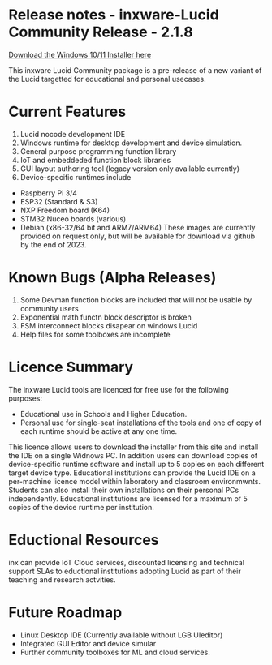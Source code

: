 # Release notes - inxware-Lucid Community Release - 2.1.8

[Download the Windows 10/11 Installer here](https://github.com/inxware/inxware-dev-tools/releases/download/v-2.1.8/inxware-installer.exe)

This inxware Lucid Community package is a pre-release of a new variant of the Lucid targetted for educational and personal usecases.

# Current Features
1. Lucid nocode development IDE
2. Windows runtime for desktop development and device simulation.
3. General purpose programming function library
4. IoT and embeddeded function block libraries 
5. GUI layout authoring tool (legacy version only available currently)
6. Device-specific runtimes include
- Raspberry Pi 3/4
- ESP32 (Standard & S3)
- NXP Freedom board (K64)
- STM32 Nuceo boards (various)
- Debian (x86-32/64 bit and ARM7/ARM64) 
These images are currently provided on request only, but will be available for download via github by the end of 2023.

# Known Bugs (Alpha Releases)
1. Some Devman function blocks are included that will not be usable by community users
2. Exponential math functn block descriptor is broken
3. FSM interconnect blocks disapear on windows Lucid
4. Help files for some toolboxes are incomplete

# Licence Summary
The inxware Lucid tools are licenced for free use for the following purposes:
- Educational use in Schools and Higher Education.
- Personal use for single-seat installations of the tools and one of copy of each runtime should be active at any one time.  

This licence allows users to download the installer from this site and install the IDE on a single Widnows PC.
In addition users can download copies of device-specific runtime software and install up to 5 copies on each different target device type.
Educational institutions can provide the Lucid IDE on a per-machine licence model within laboratory and classroom environmwnts. Students can also install their own installations on their personal PCs independently.
Educational institutions are licensed for a maximum of 5 copies of the device runtime per institution.

# Eductional Resources
inx can provide IoT Cloud services, discounted licensing and technical support SLAs to eductional institutions adopting Lucid as part of their teaching and research actvities.    

# Future Roadmap
- Linux Desktop IDE (Currently available without LGB UIeditor)
- Integrated GUI Editor and device simular
- Further community toolboxes for ML and cloud services.
